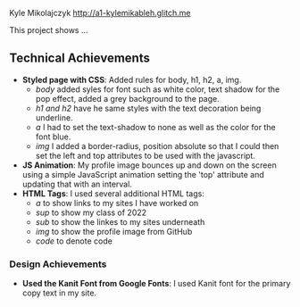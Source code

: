 Kyle Mikolajczyk
http://a1-kylemikableh.glitch.me

This project shows ...

## Technical Achievements
- **Styled page with CSS**: Added rules for body, h1, h2, a, img. 
  - *body* added syles for font such as white color, text shadow for the pop effect, added a grey background to the page. 
  - *h1 and h2* have he same styles with the text decoration being underline. 
  - *a* I had to set the text-shadow to none as well as the color for the font blue. 
  - *img* I added a border-radius, position absolute so that I could then set the left and top attributes to be used with the javascript.
- **JS Animation**: My profile image bounces up and down on the screen using a simple JavaScript animation setting the  'top' attribute and updating that with an interval.
- **HTML Tags**: I used several additional HTML tags:
  - *a*  to show links to my sites I have worked on
  - *sup* to show my class of 2022 
  - *sub* to show the linkes to my sites underneath
  - *img* to show the profile image from GitHub
  - *code* to denote code 
### Design Achievements
- **Used the Kanit Font from Google Fonts**: I used Kanit font for the primary copy text in my site.


